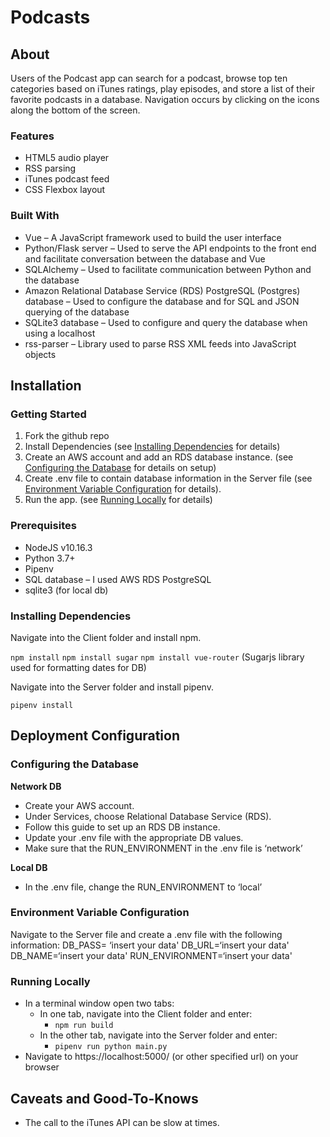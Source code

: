 # Podcasts

## About

Users of the Podcast app can search for a podcast, browse top ten categories based on iTunes ratings, play episodes, and store a list of their favorite podcasts in a database. Navigation occurs by clicking on the icons along the bottom of the screen.

### Features

- HTML5 audio player
- RSS parsing
- iTunes podcast feed
- CSS Flexbox layout

### Built With

- Vue – A JavaScript framework used to build the user interface
- Python/Flask server – Used to serve the API endpoints to the front end and facilitate conversation between the database and Vue
- SQLAlchemy – Used to facilitate communication between Python and the database
- Amazon Relational Database Service (RDS) PostgreSQL (Postgres) database – Used to configure the database and for SQL and JSON querying of the database
- SQLite3 database – Used to configure and query the database when using a localhost
- rss-parser – Library used to parse RSS XML feeds into JavaScript objects

## Installation

### Getting Started

1. Fork the github repo
2. Install Dependencies (see [Installing Dependencies](https://github.com/krskelton/podcasts#installing-dependencies) for details)
3. Create an AWS account and add an RDS database instance. (see [Configuring the Database](https://github.com/krskelton/podcasts#configuring-the-database) for details on setup)
4. Create .env file to contain database information in the Server file (see [Environment Variable Configuration](https://github.com/krskelton/podcasts#environment-variable-configuration) for details).
5. Run the app. (see [Running Locally](https://github.com/krskelton/podcasts#running-locally) for details)

### Prerequisites

- NodeJS v10.16.3
- Python 3.7+
- Pipenv
- SQL database – I used AWS RDS PostgreSQL
- sqlite3 (for local db)

### Installing Dependencies

Navigate into the Client folder and install npm.

`npm install`
`npm install sugar`
`npm install vue-router`
(Sugarjs library used for formatting dates for DB)

Navigate into the Server folder and install pipenv.

`pipenv install`

## Deployment Configuration

### Configuring the Database

**Network DB**

- Create your AWS account.
- Under Services, choose Relational Database Service (RDS).
- Follow this guide to set up an RDS DB instance.
- Update your .env file with the appropriate DB values.
- Make sure that the RUN_ENVIRONMENT in the .env file is ‘network’

**Local DB**

- In the .env file, change the RUN_ENVIRONMENT to ‘local’

### Environment Variable Configuration

Navigate to the Server file and create a .env file with the following information:
DB_PASS= ‘insert your data'
DB_URL=‘insert your data'
DB_NAME=‘insert your data'
RUN_ENVIRONMENT=‘insert your data'

### Running Locally

- In a terminal window open two tabs:
  - In one tab, navigate into the Client folder and enter:
    - `npm run build`
  - In the other tab, navigate into the Server folder and enter:
    - `pipenv run python main.py`
- Navigate to https://localhost:5000/ (or other specified url) on your browser

## Caveats and Good-To-Knows

- The call to the iTunes API can be slow at times.
